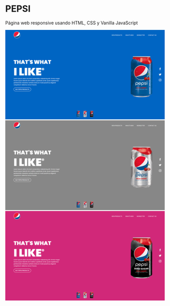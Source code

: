 # PEPSI
Página web responsive usando HTML, CSS y Vanilla JavaScript

![](https://github.com/JDavidex/PEPSI/blob/main/1.png)
![](https://github.com/JDavidex/PEPSI/blob/main/2.png)
![](https://github.com/JDavidex/PEPSI/blob/main/3.png)
